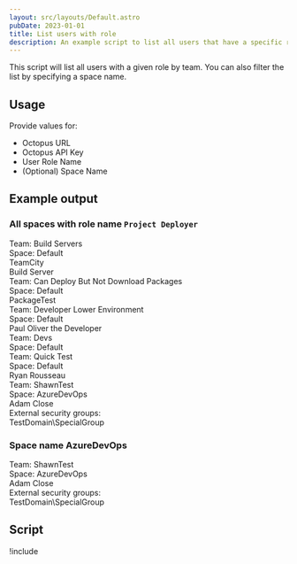 ```yaml
---
layout: src/layouts/Default.astro
pubDate: 2023-01-01
title: List users with role
description: An example script to list all users that have a specific role by team.
---
```


This script will list all users with a given role by team.  You can also filter the list by specifying a space name.

## Usage

Provide values for:

- Octopus URL
- Octopus API Key
- User Role Name
- (Optional) Space Name

## Example output

### All spaces with role name `Project Deployer`

Team: Build Servers  
Space: Default  
TeamCity  
Build Server  
Team: Can Deploy But Not Download Packages  
Space: Default  
PackageTest  
Team: Developer Lower Environment  
Space: Default  
Paul Oliver the Developer  
Team: Devs  
Space: Default  
Team: Quick Test  
Space: Default  
Ryan Rousseau  
Team: ShawnTest  
Space: AzureDevOps  
Adam Close  
External security groups:  
TestDomain\SpecialGroup

### Space name AzureDevOps

Team: ShawnTest  
Space: AzureDevOps  
Adam Close  
External security groups:  
TestDomain\SpecialGroup  

## Script

!include <list-users-with-role-scripts>
